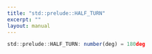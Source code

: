 ```yaml
---
title: "std::prelude::HALF_TURN"
excerpt: ""
layout: manual
---
```






```js
std::prelude::HALF_TURN: number(deg) = 180deg
```


